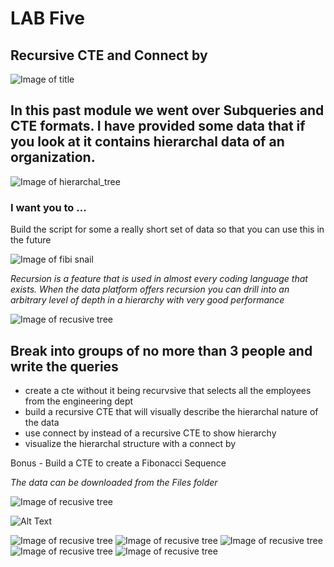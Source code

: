 # LAB Five 
## Recursive CTE and Connect by 
![Image of title](https://github.com/kerrynakayama/developintelligence_data_engineering/blob/master/Day_02/LAB_05/IMAGES/snow.jpeg)

## In this past module we went over Subqueries and CTE formats.  I have provided some data that if you look at it contains hierarchal data of an organization. 

![Image of hierarchal_tree](https://github.com/kerrynakayama/developintelligence_data_engineering/blob/master/Day_02/LAB_05/IMAGES/tree.jpg)


### I want you to ... 
Build the script for some a really short set of data so that you can use this in the future
 

![Image of fibi snail](https://github.com/kerrynakayama/developintelligence_data_engineering/blob/master/Day_02/LAB_05/IMAGES/fibi.png)


*Recursion is a feature that is used in almost every coding language that exists. When the data platform offers recursion you can drill into an arbitrary level of depth in a hierarchy with very good performance*

![Image of recusive tree](https://github.com/kerrynakayama/developintelligence_data_engineering/blob/master/Day_02/LAB_05/IMAGES/fractal-tree-index-symmetry-recursion-love-tree-thumb.jpg)

## Break into groups of no more than 3 people and write the queries 

 - create a cte without it being recurvsive that selects all the employees from the engineering dept
 - build a recursive CTE that will visually describe the hierarchal nature of the data
 - use connect by instead of a recursive CTE to show hierarchy
 - visualize the hierarchal structure with a connect by
 
 Bonus -  Build a CTE to create a Fibonacci Sequence


*The data can be downloaded from the Files folder* 

![Image of recusive tree](https://github.com/kerrynakayama/developintelligence_data_engineering/blob/master/Day_02/LAB_05/IMAGES/Screen%20Shot%202020-07-12%20at%206.44.17%20PM.png)
 
 
 
 
 
  
   
    
     
      
       
        
         
          
           
  
  
![Alt Text](https://media.giphy.com/media/FcFs1TW9CMVyw/giphy.gif)

 
  
   
    
     
      
       
        



![Image of recusive tree](https://github.com/kerrynakayama/developintelligence_data_engineering/blob/master/Day_02/LAB_05/IMAGES/cte_without_recursive.png)
![Image of recusive tree](https://github.com/kerrynakayama/developintelligence_data_engineering/blob/master/Day_02/LAB_05/IMAGES/recursive_image.png)
![Image of recusive tree](https://github.com/kerrynakayama/developintelligence_data_engineering/blob/master/Day_02/LAB_05/IMAGES/connect_by.png)
![Image of recusive tree](https://github.com/kerrynakayama/developintelligence_data_engineering/blob/master/Day_02/LAB_05/IMAGES/connect_by_image.png)
![Image of recusive tree](https://github.com/kerrynakayama/developintelligence_data_engineering/blob/master/Day_02/LAB_05/IMAGES/fibi_query.png)

